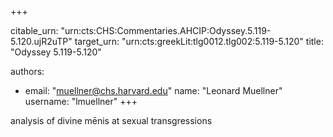 +++


citable_urn: "urn:cts:CHS:Commentaries.AHCIP:Odyssey.5.119-5.120.ujR2uTP"
target_urn: "urn:cts:greekLit:tlg0012.tlg002:5.119-5.120"
title: "Odyssey 5.119-5.120"

authors:
- email: "muellner@chs.harvard.edu"
  name: "Leonard Muellner"
  username: "lmuellner"
+++

<p>analysis of divine mēnis at sexual transgressions</p>